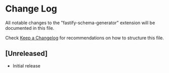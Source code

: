 # Change Log

All notable changes to the "fastify-schema-generator" extension will be documented in this file.

Check [Keep a Changelog](http://keepachangelog.com/) for recommendations on how to structure this file.

## [Unreleased]

- Initial release